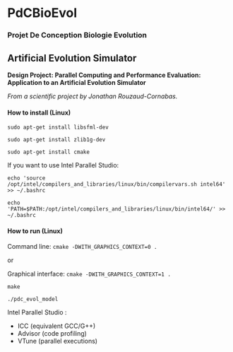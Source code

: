 # PdCBioEvol

### Projet De Conception Biologie Evolution

## Artificial Evolution Simulator

**Design Project: Parallel Computing and Performance Evaluation: Application to an Artificial Evolution Simulator**

*From a scientific project by Jonathan Rouzaud-Cornabas.*


#### How to install (Linux)

`sudo apt-get install libsfml-dev`

`sudo apt-get install zlib1g-dev`

`sudo apt-get install cmake`

If you want to use Intel Parallel Studio:

`echo 'source /opt/intel/compilers_and_libraries/linux/bin/compilervars.sh intel64' >> ~/.bashrc`

`echo 'PATH=$PATH:/opt/intel/compilers_and_libraries/linux/bin/intel64/' >> ~/.bashrc`


#### How to run (Linux)

Command line: `cmake -DWITH_GRAPHICS_CONTEXT=0 .`

or

Graphical interface: `cmake -DWITH_GRAPHICS_CONTEXT=1 .`

`make`

`./pdc_evol_model`


Intel Parallel Studio :
- ICC (equivalent GCC/G++)
- Advisor (code profiling)
- VTune (parallel executions)